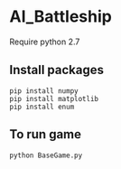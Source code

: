 # AI_Battleship
Require python 2.7

## Install packages
```pip install numpy```<br/>
```pip install matplotlib```<br/>
```pip install enum```<br/>

## To run game
```python BaseGame.py```<br/>
